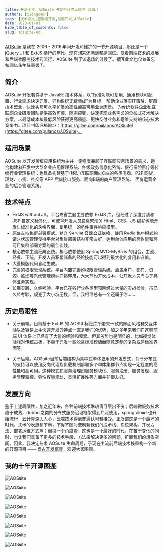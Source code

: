 ```yaml
---
title: 开源十年，AOSuite 开发平台停止维护 [EOL]
authors: [xiongchun]
tags: [技术杂文,服务端开发,前端开发,AOSuite]
date: 2023-01-01
hide_table_of_contents: false
slug: aosuite-eol
---
```


[AOSuite](https://gitee.com/pulanos/AOSuite) 是我在 2006 - 2016 年间开发和维护的一节开源项目。那还是一个 jQuery UI 和 ExtJS 横行的年代。现在想来还满满都是回忆。随着前端技术的发展和后端微服务技术的流行，AOSuite 到了该退场的时候了。撰写此文也仅做备忘和回忆往年往事罢了。
<!--truncate-->

## 简介
AOSuite 开发套件基于 JavaEE 技术体系，以“标准功能可复用、通用模块可配置、行业需求快速开发、异构系统无缝集成”为目标， 帮助企业落实IT策略、屏蔽技术壁垒，快速实现可水平扩展的高性能高可用业务愿景。 为传统软件企业和互联网企业研发团队提供高效可控、随需应变、快速实现业务需求的全栈式技术解决方案，以最低成本和最低风险获得更高质量、更快交付业务和运维支持的核心技术竞争力。项目封印归档地址：[https://gitee.com/pulanos/AOSuite](https://gitee.com/pulanos/AOSuite)。

## 适用场景
AOSuite 以开发传统应用系统为主并一定程度兼顾了互联网应用场景的需求，适合构建和开发中大型企业应用管理系统、各级政务信息化系统、银行保险医疗等传统行业管理系统；也具备构建基于(移动)互联网面向C端的各类电商、P2P 网贷、理财、小贷、社交等 APP 后端接口服务、面向B端的商户管理系统、 面向运营企业的后台管理系统。

## 技术特点

- ExtJS without JS。平台缺省主题主要依赖 ExtJS 库，但经过了深度封装和 JSP 自定义标签化，可使得开发人员脱离繁琐的 Html、CSS、JS 编程也能开发出标准化的风格界面、使用统一的组件事件响应模型。
- 原生支持集群部署模式。抛弃 Servlet 容器会话依赖，使用 Redis 集中模式的请求状态管理使得平台对集群部署结构非常友好，达到单体应用的高性能和高可用集群部署方案的最佳实践。
- 核心依赖主流经典正统。核心依赖使用 SpringMVC-MyBatis 的组合，主流、经典、正统，开发人员积累储备的经验技能可以得到最大化的复用和升值。
- 大量模版代码自动生成。
- 完善的权限管理系统。平台内置完善的权限管理系统，涵盖用户、部门、资源、监控等系统管理模块开箱即用，大大节约开发成本，让开发人员专心于具体业务实现。
- 长期实践，久经考验。平台已在各行业各类型项目经过大量的实战检验。虽已久经考验，规避了大小坑无数。但，我相信总有一个还属于你......

## 历史局限性
- 关于前端。目前基于 ExtJS 的 AOSUI 标签库所带来一致的界面风格和交互体验以及容易上手快速开发的特点一直是我们的优势，加之多年来我们在这套前端 UI 体系上已经有了大量的经验和积累。但其劣势也是明显的，比如视觉体验相对传统古板，不善于开发一些脱离标准模版而随意定制的复杂或非标准界面等。

- 关于后端。AOSuite目前后端结构为集中式单体应用的开发模式，对于分布式的支持可以使用反向代理软负载机制部署多个单体集群节点实现一定程度的高性能和高可用。这种模式在服务治理如服务模块化、服务注册、服务发现、服务管理监控、弹性容量规划、灵活扩展性等方面并非很友好。

## 发展方向
鉴于上述局限性，加之近年来，各种前端技术琳琅满目层出不穷；后端微服务技术趋于成熟，dubbo 之类的分布式服务治理框架得到广泛使用，spring cloud 也开始流行；云计算深入人心，云端技术得到普遍认可和接受。正所谓这是一个最坏的时代，技术的发展和革新，不得不随时要刷新我们的技术栈、系统架构、开发方法、部署运维方式等；但换一个角度看，这也是一个最好的时代。在苦于变化的同时，也让我们具备了更多的技术手段、方法来解决更多的问题，扩展我们的想象空间。因此，我决定结束 AOSuite 生命周期，于现在主流前后端技术栈重构一个新的开源项目 —— [盘古开发框架](https://pangu.pulanit.com)，欢迎大家围观。

## 我的十年开源图鉴

![AOSuite](/resources/doc/aosuite/1.jpeg)

![AOSuite](/resources/doc/aosuite/2.gif)

![AOSuite](/resources/doc/aosuite/3.gif)

![AOSuite](/resources/doc/aosuite/4.jpg)

![AOSuite](/resources/doc/aosuite/5.jpeg)

![AOSuite](/resources/doc/aosuite/7.jpg)

![AOSuite](/resources/doc/aosuite/8.jpg)

![AOSuite](/resources/doc/aosuite/9.jpg)

